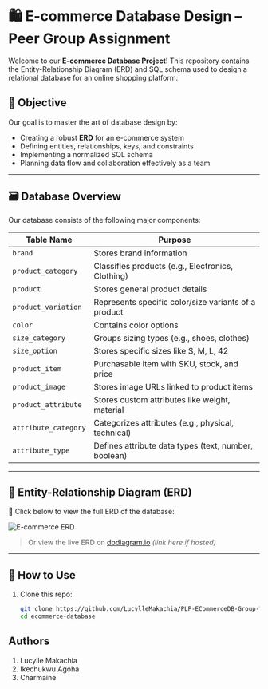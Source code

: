 # 🛍️ E-commerce Database Design – Peer Group Assignment

Welcome to our **E-commerce Database Project**! This repository contains the Entity-Relationship Diagram (ERD) and SQL schema used to design a relational database for an online shopping platform.

## 🎯 Objective
Our goal is to master the art of database design by:
- Creating a robust **ERD** for an e-commerce system
- Defining entities, relationships, keys, and constraints
- Implementing a normalized SQL schema
- Planning data flow and collaboration effectively as a team

---

## 🗃️ Database Overview

Our database consists of the following major components:

| Table Name           | Purpose                                                                 |
|----------------------|-------------------------------------------------------------------------|
| `brand`              | Stores brand information                                                |
| `product_category`   | Classifies products (e.g., Electronics, Clothing)                       |
| `product`            | Stores general product details                                          |
| `product_variation`  | Represents specific color/size variants of a product                    |
| `color`              | Contains color options                                                  |
| `size_category`      | Groups sizing types (e.g., shoes, clothes)                              |
| `size_option`        | Stores specific sizes like S, M, L, 42                                  |
| `product_item`       | Purchasable item with SKU, stock, and price                             |
| `product_image`      | Stores image URLs linked to product items                               |
| `product_attribute`  | Stores custom attributes like weight, material                          |
| `attribute_category` | Categorizes attributes (e.g., physical, technical)                      |
| `attribute_type`     | Defines attribute data types (text, number, boolean)                    |

---

## 🧠 Entity-Relationship Diagram (ERD)

📍 Click below to view the full ERD of the database:

![E-commerce ERD](diagrams/ecommerce-erd.png)

> Or view the live ERD on [dbdiagram.io](https://dbdiagram.io) *(link here if hosted)*

---

## 💾 How to Use

1. Clone this repo:
   ```bash
   git clone https://github.com/LucylleMakachia/PLP-ECommerceDB-Group-Work.git 
   cd ecommerce-database

## Authors
1. Lucylle Makachia
2. Ikechukwu Agoha
3. Charmaine 
